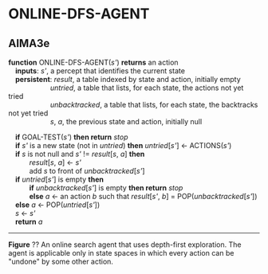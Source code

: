 # ONLINE-DFS-AGENT

## AIMA3e
__function__ ONLINE-DFS-AGENT(_s'_) __returns__ an action  
&emsp;__inputs__: _s'_, a percept that identifies the current state  
&emsp;__persistent__: _result_, a table indexed by state and action, initially empty  
&emsp;&emsp;&emsp;&emsp;&emsp;&emsp;_untried_, a table that lists, for each state, the actions not yet tried  
&emsp;&emsp;&emsp;&emsp;&emsp;&emsp;_unbacktracked_, a table that lists, for each state, the backtracks not yet tried  
&emsp;&emsp;&emsp;&emsp;&emsp;&emsp;_s_, _a_, the previous state and action, initially null  

&emsp;__if__ GOAL\-TEST(_s'_) __then return__ _stop_  
&emsp;__if__ _s'_ is a new state (not in _untried_) __then__ _untried_\[_s'_\] &larr; ACTIONS(_s'_)  
&emsp;__if__ _s_ is not null and _s'_ != _result_\[_s_, _a_\] __then__  
&emsp;&emsp;&emsp;_result_\[_s_, _a_\] &larr; _s'_  
&emsp;&emsp;&emsp;add _s_ to front of _unbacktracked_\[_s'_\]  
&emsp;__if__ _untried_\[_s'_\] is empty __then__  
&emsp;&emsp;&emsp;__if__ _unbacktracked_\[_s'_\] is empty __then return__ _stop_  
&emsp;&emsp;&emsp;__else__ _a_ &larr; an action _b_ such that _result_\[_s'_, _b_\] = POP(_unbacktracked_\[_s'_\])  
&emsp;__else__ _a_ &larr; POP(_untried_\[_s'_\])  
&emsp;_s_ &larr; _s'_  
&emsp;__return__ _a_  

---
__Figure__ ?? An online search agent that uses depth-first exploration. The agent is applicable only in state spaces in which every action can be "undone" by some other action.
